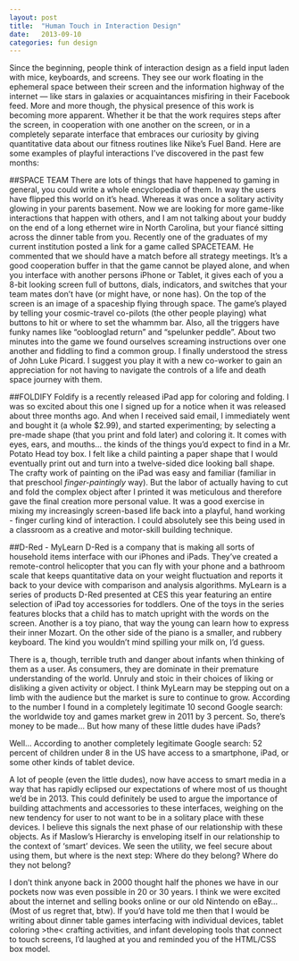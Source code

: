 ```yaml
---
layout: post
title:  "Human Touch in Interaction Design"
date:   2013-09-10
categories: fun design
---
```


Since the beginning, people think of interaction design as a field input laden with mice, keyboards, and screens. They see our work floating in the ephemeral space between their screen and the information highway of the internet — like stars in galaxies or acquaintances misfiring in their Facebook feed. More and more though, the physical presence of this work is becoming more apparent. Whether it be that the work requires steps after the screen, in cooperation with one another on the screen, or in a completely separate interface that embraces our curiosity by giving quantitative data about our fitness routines like Nike’s Fuel Band. Here are some examples of playful interactions I’ve discovered in the past few months:

##SPACE TEAM 
There are lots of things that have happened to gaming in general, you could write a whole encyclopedia of them. In way the users have flipped this world on it’s head. Whereas it was once a solitary activity glowing in your parents basement. Now we are looking for more game-like interactions that happen with others, and I am not talking about your buddy on the end of a long ethernet wire in North Carolina, but your fiancé sitting across the dinner table from you. Recently one of the graduates of my current institution posted a link for a game called SPACETEAM. He commented that we should have a match before all strategy meetings. It’s a good cooperation buffer in that the game cannot be played alone, and when you interface with another persons iPhone or Tablet, it gives each of you a 8-bit looking screen full of buttons, dials, indicators, and switches that your team mates don’t have (or might have, or none has). On the top of the screen is an image of a spaceship flying through space. The game’s played by telling your cosmic-travel co-pilots (the other people playing) what buttons to hit or where to set the whammm bar. Also, all the triggers have funky names like “ooblooglad return” and “spelunker peddle”. About two minutes into the game we found ourselves screaming instructions over one another and fiddling to find a common group. I finally understood the stress of John Luke Picard. I suggest you play it with a new co-worker to gain an appreciation for not having to navigate the controls of a life and death space journey with them.

##FOLDIFY
Foldify is a recently released iPad app for coloring and folding. I was so excited about this one I signed up for a notice when it was released about three months ago. And when I received said email, I immediately went and bought it (a whole $2.99), and started experimenting; by selecting a pre-made shape (that you print and fold later) and coloring it. It comes with eyes, ears, and mouths… the kinds of the things you’d expect to find in a Mr. Potato Head toy box. I felt like a child painting a paper shape that I would eventually print out and turn into a twelve-sided dice looking ball shape. The crafty work of painting on the iPad was easy and familiar (familiar in that preschool *finger-paintingly* way). But the labor of actually having to cut and fold the complex object after I printed it was meticulous and therefore gave the final creation more personal value. It was a good exercise in mixing my increasingly screen-based life back into a playful, hand working - finger curling kind of interaction. I could absolutely see this being used in a classroom as a creative and motor-skill building technique.

##D-Red - MyLearn
D-Red is a company that is making all sorts of household items interface with our iPhones and iPads. They’ve created a remote-control helicopter that you can fly with your phone and a bathroom scale that keeps quantitative data on your weight fluctuation and reports it back to your device with comparison and analysis algorithms. MyLearn is a series of products D-Red presented at CES this year featuring an entire selection of iPad toy accessories for toddlers. One of the toys in the series features blocks that a child has to match upright with the words on the screen. Another is a toy piano, that way the young can learn how to express their inner Mozart. On the other side of the piano is a smaller, and rubbery keyboard. The kind you wouldn’t mind spilling your milk on, I’d guess.

There is a, though, terrible truth and danger about infants when thinking of them as a user. As consumers, they are dominate in their premature understanding of the world. Unruly and stoic in their choices of liking or disliking a given activity or object. I think MyLearn may be stepping out on a limb with the audience but the market is sure to continue to grow. According to the number I found in a completely legitimate 10 second Google search: the worldwide toy and games market grew in 2011 by 3 percent. So, there’s money to be made… But how many of these little dudes have iPads?

Well… According to another completely legitimate Google search: 52 percent of children under 8 in the US have access to a smartphone, iPad, or some other kinds of tablet device.

A lot of people (even the little dudes), now have access to smart media in a way that has rapidly eclipsed our expectations of where most of us thought we’d be in 2013. This could definitely be used to argue the importance of building attachments and accessories to these interfaces, weighing on the new tendency for user to not want to be in a solitary place with these devices. I believe this signals the next phase of our relationship with these objects. As if Maslow’s Hierarchy is enveloping itself in our relationship to the context of ‘smart’ devices. We seen the utility, we feel secure about using them, but where is the next step: Where do they belong? Where do they not belong? 

I don’t think anyone back in 2000 thought half the phones we have in our pockets now was even possible in 20 or 30 years. I think we were excited about the internet and selling books online or our old Nintendo on eBay… (Most of us regret that, btw). If you’d have told me then that I would be writing about dinner table games interfacing with individual devices, tablet coloring >the< crafting activities, and infant developing tools that connect to touch screens, I’d laughed at you and reminded you of the HTML/CSS box model.

